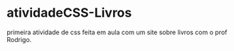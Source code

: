# atividadeCSS-Livros
primeira atividade de css feita em aula com um site sobre livros com o prof Rodrigo.
